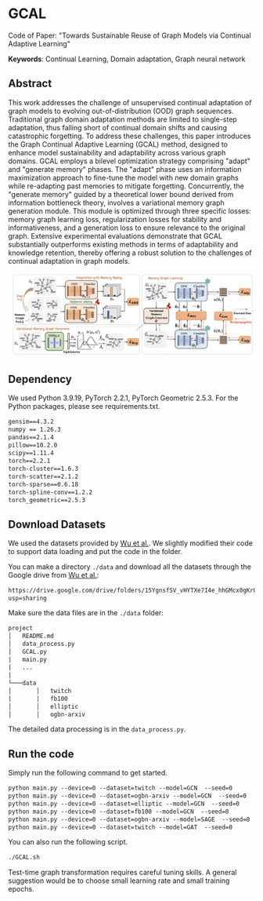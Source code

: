 # GCAL

Code of Paper: "Towards Sustainable Reuse of Graph Models via Continual Adaptive Learning"

**Keywords**: Continual Learning, Domain adaptation, Graph neural network

## Abstract

This work addresses the challenge of unsupervised continual adaptation of graph models to evolving out-of-distribution (OOD) graph sequences. Traditional graph domain adaptation methods are limited to single-step adaptation, thus falling short of continual domain shifts and causing catastrophic forgetting. To address these challenges, this paper introduces the Graph Continual Adaptive Learning (GCAL) method, designed to enhance model sustainability and adaptability across various graph domains. GCAL employs a bilevel optimization strategy comprising "adapt" and "generate memory" phases. The "adapt" phase uses an information maximization approach to fine-tune the model with new domain graphs while re-adapting past memories to mitigate forgetting. Concurrently, the "generate memory" guided by a theoretical lower bound derived from information bottleneck theory, involves a variational memory graph generation module. This module is optimized through three specific losses: memory graph learning loss, regularization losses for stability and informativeness, and a generation loss to ensure relevance to the original graph. Extensive experimental evaluations demonstrate that GCAL substantially outperforms existing methods in terms of adaptability and knowledge retention, thereby offering a robust solution to the challenges of continual adaptation in graph models.

![](framework.png)

## **Dependency**
We used Python 3.9.19, PyTorch 2.2.1, PyTorch Geometric 2.5.3. For the Python packages, please see requirements.txt.

```
gensim==4.3.2
numpy == 1.26.3
pandas==2.1.4
pillow==10.2.0
scipy==1.11.4
torch==2.2.1
torch-cluster==1.6.3 
torch-scatter==2.1.2
torch-sparse==0.6.18 
torch-spline-conv==1.2.2 
torch_geometric==2.5.3 
```
## Download Datasets
We used the datasets provided by [Wu et al.](https://github.com/qitianwu/GraphOOD-EERM). We slightly modified their code to support data loading and put the code in the folder. 

You can make a directory `./data` and download all the datasets through the Google drive from [Wu et al.](https://github.com/qitianwu/GraphOOD-EERM):
```
https://drive.google.com/drive/folders/15YgnsfSV_vHYTXe7I4e_hhGMcx0gKrO8?usp=sharing
```
Make sure the data files are in the `./data` folder:
```
project
│   README.md
│   data_process.py
│   GCAL.py
|   main.py
|   ...
|
└───data
│       │   twitch
|       |   fb100
│       │   elliptic
│       │   ogbn-arxiv
```

The detailed data processing is in the `data_process.py`.

## Run the code
Simply run the following command to get started.
```
python main.py --device=0 --dataset=twitch --model=GCN  --seed=0 
python main.py --device=0 --dataset=ogbn-arxiv --model=GCN  --seed=0
python main.py --device=0 --dataset=elliptic --model=GCN  --seed=0 
python main.py --device=0 --dataset=fb100 --model=GCN  --seed=0 
python main.py --device=0 --dataset=ogbn-arxiv --model=SAGE  --seed=0 
python main.py --device=0 --dataset=twitch --model=GAT  --seed=0 
```

You can also run the following script.

```markdown
./GCAL.sh
```

Test-time graph transformation requires careful tuning skills. A general suggestion would be to choose small learning rate and small training epochs.
